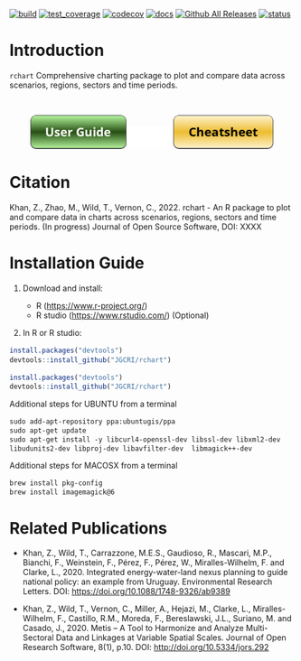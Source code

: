 <!-- badges: start -->
[![build](https://github.com/JGCRI/rchart/workflows/build/badge.svg)](https://github.com/JGCRI/rchart/workflows/build/badge.svg)
[![test_coverage](https://github.com/JGCRI/rchart/actions/workflows/test_coverage.yml/badge.svg?branch=main)](https://github.com/JGCRI/rchart/actions/workflows/test_coverage.yml)
[![codecov](https://codecov.io/gh/JGCRI/rchart/branch/main/graph/badge.svg?token=XQ913U4IYM)](https://codecov.io/gh/JGCRI/rchart) 
[![docs](https://github.com/JGCRI/rchart/actions/workflows/docs.yaml/badge.svg?branch=main)](https://github.com/JGCRI/rchart/actions/workflows/docs.yaml)
[![Github All Releases](https://img.shields.io/github/downloads/JGCRI/rchart/total.svg)]()
[![status](https://joss.theoj.org/papers/4cdf462f70681bc335ddebf5868b249c/status.svg)](https://joss.theoj.org/papers/4cdf462f70681bc335ddebf5868b249c)
<!-- badges: end -->


<!-- ------------------------>
<!-- ------------------------>
# <a name="Introduction"></a>Introduction
<!-- ------------------------>
<!-- ------------------------>

`rchart` Comprehensive charting package to plot and compare data across scenarios, regions, sectors and time periods.

<br>

<p align="center">
<a href="https://jgcri.github.io/rchart/articles/vignette_map.html" target="_blank"><img src="https://github.com/JGCRI/jgcricolors/blob/main/vignettes/button_user_guide.PNG?raw=true" alt="https://jgcri.github.io/rchart/articles/vignette_map.html" height="60"/></a>
<img src="https://github.com/JGCRI/jgcricolors/blob/main/vignettes/button_divider.PNG?raw=true" height="40"/>
<a href="https://jgcri.github.io/rchart/cheatsheet.pdf" target="_blank"><img src="https://github.com/JGCRI/jgcricolors/blob/main/vignettes/button_cheatsheet.PNG?raw=true" alt="https://jgcri.github.io/rchart/cheatsheet.pdf" height="60"/></a>  
</p>

<!-- ------------------------>
<!-- ------------------------>
# <a name="Citation"></a>Citation
<!-- ------------------------>
<!-- ------------------------>

Khan, Z., Zhao, M., Wild, T., Vernon, C., 2022. rchart - An R package to plot and compare data in charts across scenarios, regions, sectors and time periods. (In progress) Journal of Open Source Software, DOI: XXXX

<!-- ------------------------>
<!-- ------------------------>
# <a name="InstallGuide"></a>Installation Guide
<!-- ------------------------>
<!-- ------------------------>

1. Download and install:
    - R (https://www.r-project.org/)
    - R studio (https://www.rstudio.com/) (Optional)
    
    
2. In R or R studio:
```r
install.packages("devtools")
devtools::install_github("JGCRI/rchart")
```

```r
install.packages("devtools")
devtools::install_github("JGCRI/rchart")
```

Additional steps for UBUNTU from a terminal
```
sudo add-apt-repository ppa:ubuntugis/ppa
sudo apt-get update
sudo apt-get install -y libcurl4-openssl-dev libssl-dev libxml2-dev libudunits2-dev libproj-dev libavfilter-dev  libmagick++-dev
```

Additional steps for MACOSX from a terminal
```
brew install pkg-config
brew install imagemagick@6
```

<!-- ------------------------>
<!-- ------------------------>
# <a name="Publications"></a>Related Publications
<!-- ------------------------>
<!-- ------------------------>

- Khan, Z., Wild, T., Carrazzone, M.E.S., Gaudioso, R., Mascari, M.P., Bianchi, F., Weinstein, F., Pérez, F., Pérez, W., Miralles-Wilhelm, F. and Clarke, L., 2020. Integrated energy-water-land nexus planning to guide national policy: an example from Uruguay. Environmental Research Letters. DOI: https://doi.org/10.1088/1748-9326/ab9389

- Khan, Z., Wild, T., Vernon, C., Miller, A., Hejazi, M., Clarke, L., Miralles-Wilhelm, F., Castillo, R.M., Moreda, F., Bereslawski, J.L., Suriano, M. and Casado, J., 2020. Metis – A Tool to Harmonize and Analyze Multi-Sectoral Data and Linkages at Variable Spatial Scales. Journal of Open Research Software, 8(1), p.10. DOI: http://doi.org/10.5334/jors.292

  
